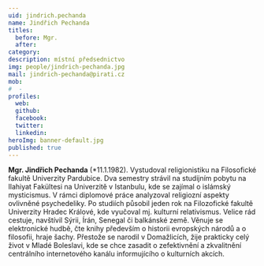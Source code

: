 ```yaml
---
uid: jindrich.pechanda
name: Jindřich Pechanda
titles:
  before: Mgr.
  after: 
category:
description: místní předsednictvo
img: people/jindrich-pechanda.jpg
mail: jindrich-pechanda@pirati.cz
mob:
#  - 
profiles:
  web:
  github:
  facebook: 
  twitter:
  linkedin:
heroImg: banner-default.jpg
published: true
---
```


**Mgr. Jindřich Pechanda** (*11.1.1982). Vystudoval religionistiku na Filosofické fakultě Univerzity Pardubice. Dva semestry strávil na studijním pobytu na Ilahiyat Fakültesi 
na Univerzitě v Istanbulu, kde se zajímal o islámský mysticismus. V rámci diplomové práce analyzoval religiozní aspekty ovlivněné psychedeliky. Po studiích působil jeden rok 
na Filozofické fakultě Univerzity Hradec Králové, kde vyučoval mj. kulturní relativismus. Velice rád cestuje, navštívil Sýrii, Írán, Senegal či balkánské země. Věnuje se 
elektronické hudbě, čte knihy především o historii evropských národů a o filosofii, hraje šachy. Přestože se narodil v Domažlicích, žije prakticky celý život v Mladé Boleslavi, 
kde se chce zasadit o zefektivnění a zkvalitnění centrálního internetového kanálu informujícího o kulturních akcích.
